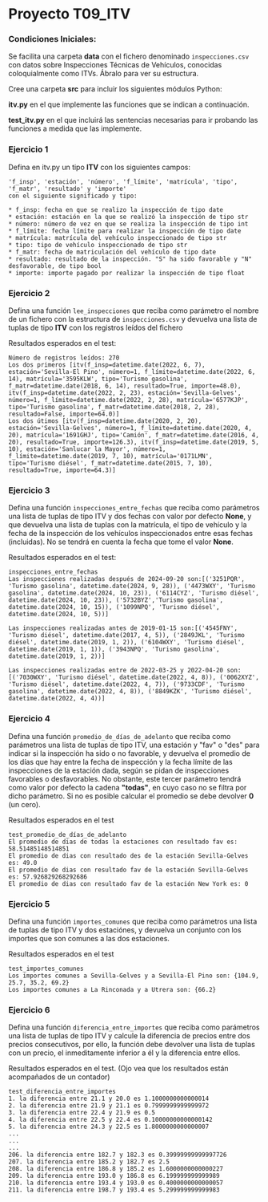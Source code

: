 # Proyecto T09_ITV 

### Condiciones Iniciales:
Se facilita una carpeta **data** con el fichero denominado ``inspecciones.csv`` con datos sobre Inspecciones Técnicas de Vehículos, conocidas coloquialmente como ITVs. Ábralo para ver su estructura. 

Cree una carpeta **src** para incluir los siguientes módulos Python:

**itv.py** en el que implemente las funciones que se indican a continuación.

**test_itv.py** en el que incluirá las sentencias necesarias para ir probando las funciones a medida que las implemente.

### Ejercicio 1
Defina en itv.py un tipo **ITV** con los siguientes campos:
```
'f_insp', 'estación', 'número', 'f_límite', 'matrícula', 'tipo', 'f_matr', 'resultado' y 'importe'
con el siguiente significado y tipo:

* f_insp: fecha en que se realizo la inspección de tipo date
* estación: estación en la que se realizó la inspección de tipo str
* número: número de vez en que se realiza la inspección de tipo int
* f_límite: fecha límite para realizar la inspección de tipo date
* matrícula: matrícula del vehículo inspeccionado de tipo str
* tipo: tipo de vehículo inspeccionado de tipo str
* f_matr: fecha de matriculación del vehículo de tipo date
* resultado: resultado de la inspección. "S" ha sido favorable y "N" desfavorable, de tipo bool
* importe: importe pagado por realizar la inspección de tipo float
```
### Ejercicio 2
Defina una función ``lee_inspecciones`` que reciba como parámetro el nombre de un fichero con la estructura de ``inspecciones.csv`` y devuelva una lista de tuplas de tipo **ITV** con los registros leídos del fichero

Resultados esperados en el test:
```
Número de registros leídos: 270
Los dos primeros [itv(f_insp=datetime.date(2022, 6, 7), estación='Sevilla-El Pino', número=1, f_límite=datetime.date(2022, 6, 14), matrícula='3595KLW', tipo='Turismo gasolina', f_matr=datetime.date(2018, 6, 14), resultado=True, importe=48.0), itv(f_insp=datetime.date(2022, 2, 23), estación='Sevilla-Gelves', número=1, f_límite=datetime.date(2022, 2, 28), matrícula='6577KJP', tipo='Turismo gasolina', f_matr=datetime.date(2018, 2, 28), resultado=False, importe=64.0)]        
Los dos útimos [itv(f_insp=datetime.date(2020, 2, 20), estación='Sevilla-Gelves', número=1, f_límite=datetime.date(2020, 4, 20), matrícula='1691GHJ', tipo='Camión', f_matr=datetime.date(2016, 4, 20), resultado=True, importe=126.3), itv(f_insp=datetime.date(2019, 5, 10), estación='Sanlucar la Mayor', número=1, f_límite=datetime.date(2019, 7, 10), matrícula='0171LMN', tipo='Turismo diésel', f_matr=datetime.date(2015, 7, 10), resultado=True, importe=64.3)]
```

### Ejercicio 3
Defina una función ``inspecciones_entre_fechas`` que reciba como parámetros una lista de tuplas de tipo ITV y dos fechas con valor por defecto **None**, y que devuelva una lista de tuplas con la matrícula, el tipo de vehículo y la fecha de la inspección de los vehículos inspeccionados entre esas fechas (incluidas).
No se tendrá en cuenta la fecha que tome el valor **None**.

Resultados esperados en el test:
```
inspecciones_entre_fechas
Las inspecciones realizadas después de 2024-09-20 son:[('3251PQR', 'Turismo gasolina', datetime.date(2024, 9, 28)), ('4473WXY', 'Turismo gasolina', datetime.date(2024, 10, 23)), ('6114CYZ', 'Turismo diésel', datetime.date(2024, 10, 23)), ('5732BYZ','Turismo gasolina', datetime.date(2024, 10, 15)), ('1099NPQ', 'Turismo diésel', datetime.date(2024, 10, 5))]

Las inspecciones realizadas antes de 2019-01-15 son:[('4545FNY', 'Turismo diésel', datetime.date(2017, 4, 5)), ('2849JKL', 'Turismo diésel', datetime.date(2019, 1, 2)), ('6104WXY', 'Turismo diésel', datetime.date(2019, 1, 1)), ('3943NPQ', 'Turismo gasolina', datetime.date(2019, 1, 2))]

Las inspecciones realizadas entre de 2022-03-25 y 2022-04-20 son:[('7030WXY', 'Turismo diésel', datetime.date(2022, 4, 8)), ('0062XYZ', 'Turismo diésel', datetime.date(2022, 4, 7)), ('9733CDF', 'Turismo gasolina', datetime.date(2022, 4, 8)), ('8849KZK', 'Turismo diésel', datetime.date(2022, 4, 4))]
```
### Ejercicio 4
Defina una función ``promedio_de_días_de_adelanto`` que reciba como parámetros una lista de tuplas de tipo ITV, una estación y "fav" o "des" para indicar si la inspección ha sido o no favorable, y devuelva el promedio de los días que hay entre la fecha de inspección y la fecha límite de las inspecciones de la estación dada, según se pidan de inspecciones favorables o desfavorables. No obstante, este tercer parámetro tendrá como valor por defecto la cadena **"todas"**, en cuyo caso no se filtra por dicho parámetro.
Si no es posible calcular el promedio se debe devolver **0** (un cero).

Resultados esperados en el test
```
test_promedio_de_días_de_adelanto
El promedio de dias de todas la estaciones con resultado fav es: 58.51485148514851
El promedio de dias con resultado des de la estación Sevilla-Gelves es: 49.0
El promedio de dias con resultado fav de la estación Sevilla-Gelves es: 57.926829268292686
El promedio de dias con resultado fav de la estación New York es: 0
```
### Ejercicio 5
Defina una función ``importes_comunes`` que reciba como parámetros una lista de tuplas de tipo ITV y dos estaciónes, y devuelva un conjunto con los importes que son comunes a las dos estaciones.

Resultados esperados en el test
```
test_importes_comunes
Los importes comunes a Sevilla-Gelves y a Sevilla-El Pino son: {104.9, 25.7, 35.2, 69.2}
Los importes comunes a La Rinconada y a Utrera son: {66.2}
```
### Ejercicio 6
Defina una función ``diferencia_entre_importes`` que reciba como parámetros una lista de tuplas de tipo ITV y calcule la diferencia de precios entre dos precios consecutivos, por ello, la función debe devolver una lista de tuplas con un precio, el inmeditamente inferior a él y la diferencia entre ellos.

Resultados esperados en el test. (Ojo vea que los resultados están acompañados de un contador)
```
test_diferencia_entre_importes
1. la diferencia entre 21.1 y 20.0 es 1.1000000000000014
2. la diferencia entre 21.9 y 21.1 es 0.7999999999999972
3. la diferencia entre 22.4 y 21.9 es 0.5
4. la diferencia entre 22.5 y 22.4 es 0.10000000000000142
5. la diferencia entre 24.3 y 22.5 es 1.8000000000000007
...
...
...
206. la diferencia entre 182.7 y 182.3 es 0.39999999999997726
207. la diferencia entre 185.2 y 182.7 es 2.5
208. la diferencia entre 186.8 y 185.2 es 1.6000000000000227
209. la diferencia entre 193.0 y 186.8 es 6.199999999999989
210. la diferencia entre 193.4 y 193.0 es 0.4000000000000057
211. la diferencia entre 198.7 y 193.4 es 5.299999999999983
```

